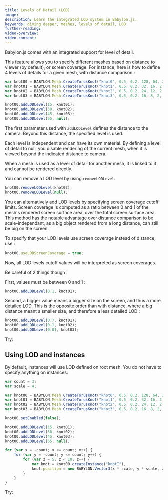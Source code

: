 ```yaml
---
title: Levels of Detail (LOD)
image: 
description: Learn the integrated LOD system in Babylon.js.
keywords: diving deeper, meshes, levels of detail, LOD
further-reading:
video-overview:
video-content:
---
```


Babylon.js comes with an integrated support for level of detail.

This feature allows you to specify different meshes based on distance to viewer (by default), or screen coverage.
For instance, here is how to define 4 levels of details for a given mesh, with distance comparison :

```javascript
var knot00 = BABYLON.Mesh.CreateTorusKnot("knot0", 0.5, 0.2, 128, 64, 2, 3, scene);
var knot01 = BABYLON.Mesh.CreateTorusKnot("knot1", 0.5, 0.2, 32, 16, 2, 3, scene);
var knot02 = BABYLON.Mesh.CreateTorusKnot("knot2", 0.5, 0.2, 24, 12, 2, 3, scene);
var knot03 = BABYLON.Mesh.CreateTorusKnot("knot3", 0.5, 0.2, 16, 8, 2, 3, scene);

knot00.addLODLevel(15, knot01);
knot00.addLODLevel(30, knot02);
knot00.addLODLevel(45, knot03);
knot00.addLODLevel(55, null);
```

The first parameter used with ```addLODLevel``` defines the distance to the camera. Beyond this distance, the specified level is used.

Each level is independent and can have its own material.
By defining a level of detail to null, you disable rendering of the current mesh, when it is viewed beyond the indicated distance to camera.

When a mesh is used as a level of detail for another mesh, it is linked to it and cannot be rendered directly.

You can remove a LOD level by using ```removeLODLevel```:

```javascript
knot00.removeLODLevel(knot02);
knot00.removeLODLevel(null);
```

You can alternatively add LOD levels by specifying screen coverage cutoff limits. Screen coverage is computed as a ratio between 0 and 1 of the mesh's rendered screen surface area, over the total screen surface area. This method has the notable advantage over distance comparison to be scale-independant, as a big object rendered from a long distance, can still be big on the screen.

To specify that your LOD levels use screen coverage instead of distance, use :

```javascript
knot00.useLODScreenCoverage = true;
```

Now, all LOD levels cutoff values will be interpreted as screen coverages. 

Be careful of 2 things though : 

First, values must be between 0 and 1 : 

```javascript
knot00.addLODLevel(0.1, knot01);
```

Second, a bigger value means a bigger size on the screen, and thus a more detailed LOD. This is the opposite order than with distance, where a big distance meant a smaller size, and therefore a less detailed LOD : 

```javascript
knot00.addLODLevel(0.7, knot01);
knot00.addLODLevel(0.1, knot02);
knot00.addLODLevel(0.01, knot03);
```

Try: <Playground id="#QE7KM" title="LOD Demo" description="Simple example of using the LOD system."/>

## Using LOD and instances
By default, instances will use LOD defined on root mesh. You do not have to specify anything on instances:

```javascript
var count = 3;
var scale = 4;

var knot00 = BABYLON.Mesh.CreateTorusKnot("knot0", 0.5, 0.2, 128, 64, 2, 3, scene);
var knot01 = BABYLON.Mesh.CreateTorusKnot("knot1", 0.5, 0.2, 32, 16, 2, 3, scene);
var knot02 = BABYLON.Mesh.CreateTorusKnot("knot2", 0.5, 0.2, 24, 12, 2, 3, scene);
var knot03 = BABYLON.Mesh.CreateTorusKnot("knot3", 0.5, 0.2, 16, 8, 2, 3, scene);

knot00.setEnabled(false);

knot00.addLODLevel(15, knot01);
knot00.addLODLevel(30, knot02);
knot00.addLODLevel(45, knot03);
knot00.addLODLevel(55, null);

for (var x = -count; x <= count; x++) {
    for (var y = -count; y <= count; y++) {
        for (var z = 5; z < 10; z++) {
            var knot = knot00.createInstance("knotI"),
            knot.position = new BABYLON.Vector3(x * scale, y * scale, z * scale);
        }
    }
}
```

Try: <Playground id="#14ESWC" title="LOD and Instances Demo" description="Simple example of using the LOD system with instances."/>